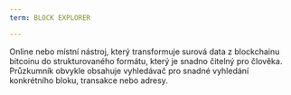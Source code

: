 ```yaml
---
term: BLOCK EXPLORER

---
```

Online nebo místní nástroj, který transformuje surová data z blockchainu bitcoinu do strukturovaného formátu, který je snadno čitelný pro člověka. Průzkumník obvykle obsahuje vyhledávač pro snadné vyhledání konkrétního bloku, transakce nebo adresy.